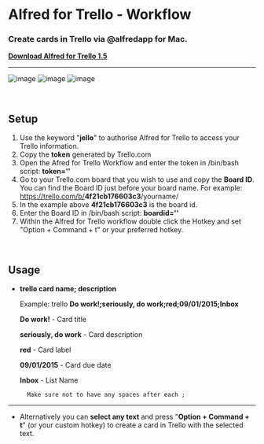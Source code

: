 

# Alfred for Trello - Workflow
### Create cards in Trello via @alfredapp for Mac.


[**Download Alfred for Trello 1.5**](https://github.com/MikoMagni/Alfred-for-Trello/releases/tag/v1.5)

---

![image](https://user-images.githubusercontent.com/2527231/32587896-05179508-c55b-11e7-9e6b-c25cd00b7f45.png)
![image](https://user-images.githubusercontent.com/2527231/32587890-ff43d7c2-c55a-11e7-8038-55ed04e0263d.png)
![image](https://user-images.githubusercontent.com/2527231/32587894-035a9666-c55b-11e7-8ed3-8f12b02b8f0a.png)

<br>

## Setup

1. Use the keyword "<b>jello</b>" to authorise Alfred for Trello to access your Trello information.
2. Copy the **token** generated by Trello.com
3. Open the Afred for Trello Workflow and enter the token in /bin/bash script: **token=''**
4. Go to your Trello.com board that you wish to use and copy the **Board ID**. You can find the Board ID just before your board name. For example: https://trello.com/b/<b>4f21cb176603c3</b>/yourname/       
5. In the example above <b>4f21cb176603c3</b> is the board id.
6. Enter the Board ID in /bin/bash script: **boardid=''**
7. Within the Alfred for Trello workflow double click the Hotkey and set "Option + Command + t" or your preferred hotkey.



<br>

## Usage

* **trello card name; description**
        
	Example: trello **Do work!;seriously, do work;red;09/01/2015;Inbox**

	**Do work!** - Card title 

	**seriously, do work** - Card description
	
	**red** - Card label
	
	**09/01/2015** - Card due date
	
	**Inbox** - List Name
	
        Make sure not to have any spaces after each ;

---

*  Alternatively you can **select any text** and press "<b>Option + Command + t</b>" (or your custom hotkey) to create a card in Trello with the selected text.
